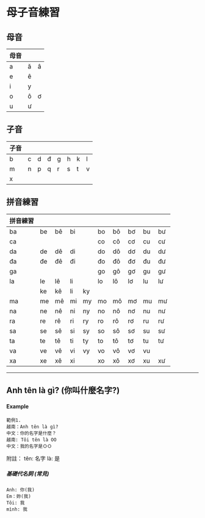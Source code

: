 # 母子音練習
## 母音

| 母音 |   |   |
| ------ | ------ | :------: |
| a | ă | â |
| e | ê |   | 
| i | y|  |
| o | ô | ơ | 
| u | ư |  | 

## 子音

| 子音 | | | | | | | |
| ------ | ------ | ------ | ------ | ------ | ------ | ------ | ------ |
| b | c | d | đ  |g |  h | k | l |
| m | n | p | q  | r | s | t | v | 
| x |  | | | | | | |


## 拼音練習

| 拼音練習| | | | | | | | | |
| ------ | ------ | ------ | ------ | ------ | ------ | ------ | ------ | ------ | ------ |
| ba| be | bê | bi  |  |bo |  bô | bơ | bu | bư | 
| ca|   |  |  | | co | cô | cơ | cu | cư |
| da| de | dê | di   | | do | dô | dơ | du | dư |
| đa| đe | đê | đi | | đo | đô | đơ | đu | đư |
| ga|   |  |   |  | go | gô | gơ | gu | gư | 
| la| le | lê | li | | lo | lô | lơ | lu | lư |
| | ke | kê | li | ky |  |  |  | |  |
| ma| me | mê | mi | my | mo | mô | mơ | mu | mư |
| na| ne | nê | ni | ny | no | nô | nơ | nu | nư |
| ra| re | rê | ri | ry | ro | rô | rơ | ru | rư |
| sa| se | sê | si | sy | so | sô | sơ | su | sư |
| ta| te | tê | ti | ty | to | tô | tơ | tu | tư |
| va| ve | vê | vi | vy | vo | vô | vơ | vu |  |
| xa| xe | xê | xi |  | xo | xô | xơ | xu | xư |

_________
## Anh tên là gì?  (你叫什麼名字?)

#### Example
    範例1.
    越南：Anh tên là gì?
    中文：你的名字是什麼？
    越南: Tôi tên là OO
    中文：我的名字是ＯＯ
    
附註：
tên: 名字
là: 是    
##### 基礎代名詞 (常見) 
    Anh: 你(我)
    Em：妳(我)
    Tôi: 我
    mình: 我